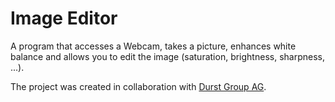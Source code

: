 # Image Editor
A program that accesses a Webcam, takes a picture, enhances white balance and allows you to edit the image (saturation, brightness, sharpness, ...).

The project was created in collaboration with [Durst Group AG](https://www.durst-group.com).
